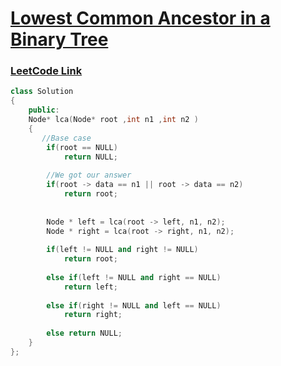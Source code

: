# [Lowest Common Ancestor in a Binary Tree](https://practice.geeksforgeeks.org/problems/lowest-common-ancestor-in-a-binary-tree/)

### [LeetCode Link](https://leetcode.com/problems/lowest-common-ancestor-of-a-binary-tree/)

```cpp
class Solution
{
    public:
    Node* lca(Node* root ,int n1 ,int n2 )
    {
       //Base case
        if(root == NULL)
            return NULL;
        
        //We got our answer    
        if(root -> data == n1 || root -> data == n2)
            return root;
        
            
        Node * left = lca(root -> left, n1, n2);
        Node * right = lca(root -> right, n1, n2);
        
        if(left != NULL and right != NULL)
            return root;
        
        else if(left != NULL and right == NULL)
            return left;
            
        else if(right != NULL and left == NULL)
            return right;
        
        else return NULL;
    }
};
```